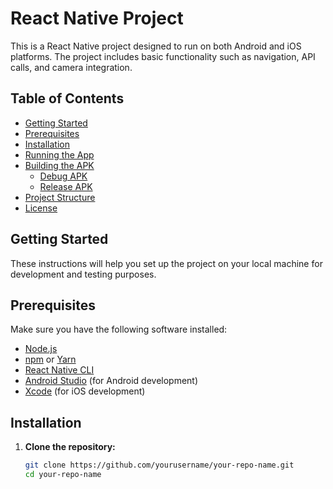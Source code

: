 # React Native Project

This is a React Native project designed to run on both Android and iOS platforms. The project includes basic functionality such as navigation, API calls, and camera integration.

## Table of Contents
- [Getting Started](#getting-started)
- [Prerequisites](#prerequisites)
- [Installation](#installation)
- [Running the App](#running-the-app)
- [Building the APK](#building-the-apk)
  - [Debug APK](#debug-apk)
  - [Release APK](#release-apk)
- [Project Structure](#project-structure)
- [License](#license)

## Getting Started

These instructions will help you set up the project on your local machine for development and testing purposes.

## Prerequisites

Make sure you have the following software installed:

- [Node.js](https://nodejs.org/)
- [npm](https://www.npmjs.com/) or [Yarn](https://yarnpkg.com/)
- [React Native CLI](https://reactnative.dev/docs/environment-setup)
- [Android Studio](https://developer.android.com/studio) (for Android development)
- [Xcode](https://developer.apple.com/xcode/) (for iOS development)

## Installation

1. **Clone the repository:**

   ```sh
   git clone https://github.com/yourusername/your-repo-name.git
   cd your-repo-name
